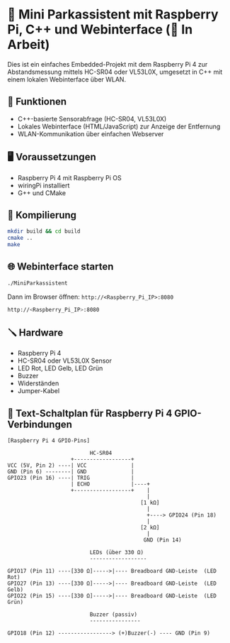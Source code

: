 # 🚗 Mini Parkassistent mit Raspberry Pi, C++ und Webinterface (🚧 In Arbeit)

Dies ist ein einfaches Embedded-Projekt mit dem Raspberry Pi 4 zur Abstandsmessung mittels HC-SR04 oder VL53L0X, umgesetzt in C++ mit einem lokalen Webinterface über WLAN.

## 🔧 Funktionen
- C++-basierte Sensorabfrage (HC-SR04, VL53L0X)
- Lokales Webinterface (HTML/JavaScript) zur Anzeige der Entfernung
- WLAN-Kommunikation über einfachen Webserver

## 🖥️ Voraussetzungen
- Raspberry Pi 4 mit Raspberry Pi OS
- wiringPi installiert
- G++ und CMake

## 🚀 Kompilierung
```bash
mkdir build && cd build
cmake ..
make
```

## 🌐 Webinterface starten
```bash
./MiniParkassistent
```
Dann im Browser öffnen: `http://<Raspberry_Pi_IP>:8080`
```bash
http://<Raspberry_Pi_IP>:8080
```
## 🪛 Hardware
- Raspberry Pi 4
- HC-SR04 oder VL53L0X Sensor
- LED Rot, LED Gelb, LED Grün
- Buzzer
- Widerständen
- Jumper-Kabel

## 📐 Text-Schaltplan für Raspberry Pi 4 GPIO-Verbindungen
```
[Raspberry Pi 4 GPIO-Pins]

                          HC-SR04
                    +------------------+
VCC (5V, Pin 2) ----| VCC              |
GND (Pin 6) --------| GND              |
GPIO23 (Pin 16) ----| TRIG             |
                    | ECHO             |----+
                    +------------------+    |
                                            |
                                          [1 kΩ]
                                            |
                                            +----> GPIO24 (Pin 18)
                                            |
                                          [2 kΩ]
                                            |
                                           GND (Pin 14)

                          LEDs (über 330 Ω)
                          ------------------

GPIO17 (Pin 11) ----[330 Ω]----->|---- Breadboard GND-Leiste  (LED Rot)
GPIO27 (Pin 13) ----[330 Ω]----->|---- Breadboard GND-Leiste  (LED Gelb)
GPIO22 (Pin 15) ----[330 Ω]----->|---- Breadboard GND-Leiste  (LED Grün)

                          Buzzer (passiv)
                          ----------------

GPIO18 (Pin 12) -----------------> (+)Buzzer(-) ---- GND (Pin 9)

```
